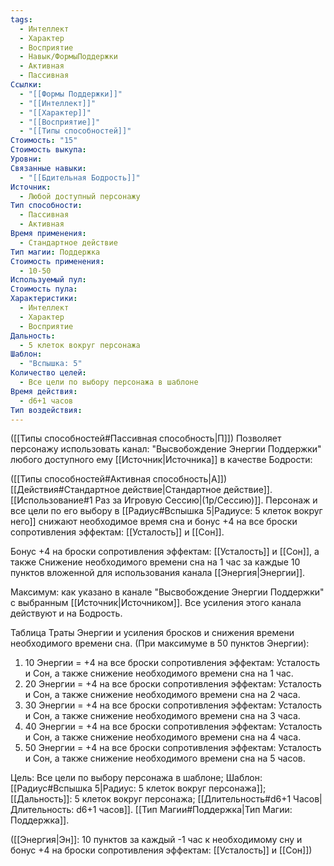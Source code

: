 ```yaml
---
tags:
  - Интеллект
  - Характер
  - Восприятие
  - Навык/ФормыПоддержки
  - Активная
  - Пассивная
Ссылки:
  - "[[Формы Поддержки]]"
  - "[[Интеллект]]"
  - "[[Характер]]"
  - "[[Восприятие]]"
  - "[[Типы способностей]]"
Стоимость: "15"
Стоимость выкупа: 
Уровни: 
Связанные навыки:
  - "[[Бдительная Бодрость]]"
Источник:
  - Любой доступный персонажу
Тип способности:
  - Пассивная
  - Активная
Время применения:
  - Стандартное действие
Тип магии: Поддержка
Стоимость применения:
  - 10-50
Используемый пул: 
Стоимость пула: 
Характеристики:
  - Интеллект
  - Характер
  - Восприятие
Дальность:
  - 5 клеток вокруг персонажа
Шаблон:
  - "Вспышка: 5"
Количество целей:
  - Все цели по выбору персонажа в шаблоне
Время действия:
  - d6+1 часов
Тип воздействия:
---
```

([[Типы способностей#Пассивная способность|П]]) Позволяет персонажу использовать канал: "Высвобождение Энергии Поддержки" любого доступного ему [[Источник|Источника]] в качестве Бодрости:

([[Типы способностей#Активная способность|А]]) [[Действия#Стандартное действие|Стандартное действие]]. [[Использование#1 Раз за Игровую Сессию|(1р/Сессию)]]. Персонаж и все цели по его выбору в [[Радиус#Вспышка 5|Радиусе: 5 клеток вокруг него]] снижают необходимое время сна и бонус +4 на все броски сопротивления эффектам: [[Усталость]] и [[Сон]]. 

Бонус +4 на броски сопротивления эффектам: [[Усталость]] и [[Сон]], а также Снижение необходимого времени сна на 1 час за каждые 10 пунктов вложенной для использования канала [[Энергия|Энергии]]. 
 
Максимум: как указано в канале "Высвобождение Энергии Поддержки" с выбранным [[Источник|Источником]]. Все усиления этого канала действуют и на Бодрость.

Таблица Траты Энергии и усиления бросков и снижения времени необходимого времени сна.
(При максимуме в 50 пунктов Энергии):

1. 10 Энергии = +4 на все броски сопротивления эффектам: Усталость и Сон, а также снижение необходимого времени сна на 1 час. 
2. 20 Энергии = +4 на все броски сопротивления эффектам: Усталость и Сон, а также снижение необходимого времени сна на 2 часа. 
3. 30 Энергии = +4 на все броски сопротивления эффектам: Усталость и Сон, а также снижение необходимого времени сна на 3 часа. 
4. 40 Энергии = +4 на все броски сопротивления эффектам: Усталость и Сон, а также снижение необходимого времени сна на 4 часа. 
5. 50 Энергии = +4 на все броски сопротивления эффектам: Усталость и Сон, а также снижение необходимого времени сна на 5 часов.

Цель: Все цели по выбору персонажа в шаблоне; Шаблон: [[Радиус#Вспышка 5|Радиус: 5 клеток вокруг персонажа]]; [[Дальность]]: 5 клеток вокруг персонажа; [[Длительность#d6+1 Часов|Длительность: d6+1 часов]]. [[Тип Магии#Поддержка|Тип Магии: Поддержка]].

([[Энергия|Эн]]: 10 пунктов за каждый -1 час к необходимому сну и бонус +4 на броски сопротивления эффектам: [[Усталость]] и [[Сон]])